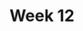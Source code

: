 ---
title: Week 12
days:
  - date: 2022-11-07
    events:
      "**Lecture 30**{: .label .label-lec} [The Chi-square Test for Two-way Tables](https://ph142-ucb.github.io/fa22/src/lec/030_Inference-two-way-tables.pdf)":
        "Ch. 22"
  - date: 2022-11-09
    events:
      "**Lecture 31**{: .label .label-lec} Permutation Tests": 
      "**Lab 10**{: .label .label-lab} Chi-square Test (Due November 14)":
      "**Homework 9**{: .label .label-hw} on Datahub":
  - date: 2022-11-11
    events:
      "**No Class Veterans Day**":
---